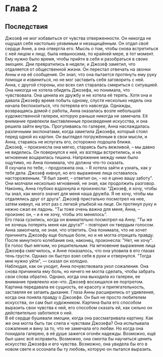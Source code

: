 # Глава 2   
   
   
##    
## **Последствия**   

Джозеф не мог избавиться от чувства отверженности. Он никогда не ощущал себя настолько уязвимым и незащищённым. Он отдал своё сердце Анне, а она отвергла его. Мысль о том, чтобы снова встретиться с ней лицом к лицу, была невыносима, по крайней мере, в тот момент. Ему нужно было время, чтобы прийти в себя и разобраться в своих эмоциях.
Дни превратились в недели, и Джозеф заметил, что отдаляется от общественной жизни. Он перестал отвечать на звонки Анны и на её сообщения. Он знал, что она пытается протянуть ему руку помощи и извиниться, но не мог заставить себя заговорить с ней.   
Анна, с другой стороны, изо всех сил старалась смириться с ситуацией. Она никогда не хотела обидеть Джозефа, но понимала, что чувствовала. Она ценила их дружбу и не хотела её терять. Хотя она и давала Джозефу время побыть одному, спустя несколько недель она начала беспокоиться, что потеряла его навсегда.
Однажды, возвращаясь домой с работы, Анна оказалась возле небольшой художественной галереи, которую раньше никогда не замечала. Её внимание привлекли выставленные произведения искусства, и она решила зайти внутрь.
Прогуливаясь по галерее, Анна наслаждалась различными экспонатами, когда заметила Джозефа, который стоял перед одной из картин. Он выглядел погружённым в свои мысли, и Анна, стараясь не испугать его, осторожно подошла ближе.   
Джозеф, – произнесла она мягко, стараясь быть вежливой, – мы давно не виделись.
Он повернулся к ней, их взгляды встретились, и на мгновение воцарилась тишина. Напряжение между ними было ощутимо, но Анна понимала, что должна что-то сказать.   
Я скучала по тебе, – продолжила она. – Я хотела зайти и узнать, как у тебя дела.
Джозеф кивнул, но его выражение лица оставалось настороженным. "Я был занят, – ответил он, – но я ценю вашу заботу".
Они молчали несколько мгновений, не зная, как продолжить разговор. Наконец, Анна глубоко вздохнула и произнесла: "Джозеф, я хочу, чтобы ты знал, как много значит для меня наша дружба. Я не хочу, чтобы мы отдалялись друг от друга".
Джозеф пристально посмотрел на нее, затем кивнул, на этот раз с легкой улыбкой на лице. Он протянул руку и нежно сжал ее ладонь. "Ты тоже очень важна для меня, Анна, – произнес он, – и я не хочу, чтобы это менялось".   
Его глаза сузились, когда он внимательно посмотрел на Анну. "Ты же не хочешь потерять меня как друга?" – повторил он твердым голосом.
Анна замолчала, не зная, что ответить. Она понимала, что не хочет причинять Джозефу еще больше боли, но и не могла отрицать правду.
После минутного колебания она, наконец, произнесла: "Нет, не хочу". Ее голос был мягким, но решительным.
На мгновение выражение лица Джозефа смягчилось, и Анне показалось, что она уловила в его глазах тень грусти. Однако он быстро взял себя в руки и отвернулся.
"Тогда мне нужно уйти", — сказал он холодно.   
Наблюдая, как он уходит, Анна почувствовала укол сожаления. Она снова причинила ему боль, но ничего не могла сделать, чтобы забрать свои слова обратно.
Однако, когда она выходила из галереи, ее внимание привлекло кое-что. Джозеф восхищался ее портретом. Картина передавала ее сущность, ее красоту и притягательность, заставляя ее затаить дыхание.
Глаза Анны расширились от удивления, когда она поняла правду о Джозефе. Он был не просто любителем искусства, он сам был художником. Картина была его способом выразить свои чувства к ней, его способом сказать ей, как сильно он действительно заботился о ней.   
В её сердце бушевали эмоции, когда она рассматривала картину. Как же она могла быть так слепа к чувствам Джозефа? Она испытывала сожаление и вину за то, что не замечала его любви.
Но когда она покидала галерею, в её душе зажегся огонёк надежды. Возможно, ещё был шанс всё исправить. Возможно, она смогла бы научиться ценить искусство Джозефа и его чувства. Возможно, она увидела бы его в новом свете и осознала бы ту любовь, которую он пытался выразить.   
